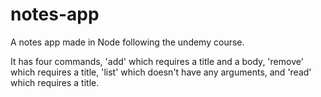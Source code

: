 # notes-app

A notes app made in Node following the undemy course. 

It has four commands, 'add' which requires a title and a body, 'remove' which requires a title, 'list' which doesn't have any arguments, and 'read' which requires a title.
